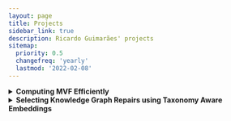 ```yaml
---
layout: page
title: Projects
sidebar_link: true
description: Ricardo Guimarães' projects
sitemap:
  priority: 0.5
  changefreq: 'yearly'
  lastmod: '2022-02-08'
---
```


<details><summary><b>Computing MVF Efficiently</b></summary>
<p>

In our novel approach to learning ontologies from knowledge graphs, we need to compute a graph metric which we call MVF. This metric indicates the maximum number of vertices that a walk in the graph can visit, given a fixed starting point. Computing this metric is linear on the size of the graph but, as we handle large graphs, we still need to find ways to optimise the MVF's computation, especially when doing it for multiple vertices. Not only that, we have to consider derivations of the original knowledge graph that are exponentially large on its size. The project would consist of devising, implementing and evaluating methods for efficient computation of the MVF, and that can also provide other useful information about the graph.

</p>
</details>

<details><summary><b>Selecting Knowledge Graph Repairs using Taxonomy Aware Embeddings</b></summary>
<p>

While Knowledge Graphs are becoming increasing popular, one persistent issue concerns the quality of data. Sometimes not only the information described is incomplete, but it is also incorrect. One can rely on ontological approaches or machine learning techniques using knowledge graph embeddings to fix incorrect information in such graphs. This project's primary research goal is to investigate the combination of methods in the mentioned approaches. Embeddings that can relate to the taxonomical rules in the Knowledge Graphs are particularly promising.

</p>
</details>
